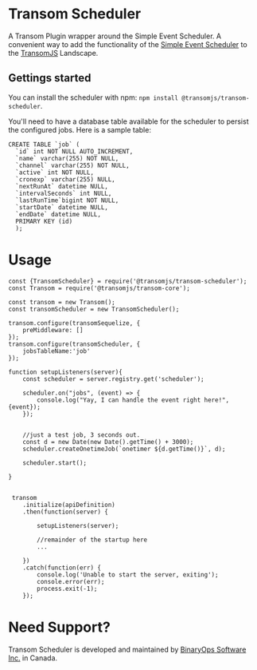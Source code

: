# Transom Scheduler

A Transom Plugin wrapper around the Simple Event Scheduler. A convenient way to add the 
functionality of the [Simple Event Scheduler](https://www.npmjs.com/package/simple-event-scheduler) to the [TransomJS](https://transomjs.github.io/) Landscape.

## Gettings started
You can install the scheduler with npm: `npm install @transomjs/transom-scheduler`.

You'll need to have a database table available for the scheduler to persist the configured jobs.
Here is a sample table:
```
CREATE TABLE `job` (
  `id` int NOT NULL AUTO_INCREMENT,
  `name` varchar(255) NOT NULL,
  `channel` varchar(255) NOT NULL,
  `active` int NOT NULL,
  `cronexp` varchar(255) NULL,
  `nextRunAt` datetime NULL,
  `intervalSeconds` int NULL,
  `lastRunTime`bigint NOT NULL,
  `startDate` datetime NULL,
  `endDate` datetime NULL,
  PRIMARY KEY (id)
  );
```


# Usage

```
const {TransomScheduler} = require('@transomjs/transom-scheduler');
const Transom = require('@transomjs/transom-core');

const transom = new Transom();
const transomScheduler = new TransomScheduler();

transom.configure(transomSequelize, {
    preMiddleware: []    
});
transom.configure(transomScheduler, {
    jobsTableName:'job'
});

function setupListeners(server){
    const scheduler = server.registry.get('scheduler');

    scheduler.on("jobs", (event) => {
        console.log("Yay, I can handle the event right here!", {event});
    });


    //just a test job, 3 seconds out.
    const d = new Date(new Date().getTime() + 3000);
    scheduler.createOnetimeJob(`onetimer ${d.getTime()}`, d);

    scheduler.start();

}


 transom
    .initialize(apiDefinition)
    .then(function(server) {

        setupListeners(server);
       
        //remainder of the startup here
        ...

    })
    .catch(function(err) {
        console.log('Unable to start the server, exiting');
        console.error(err);
        process.exit(-1);
    });
```

# Need Support?
Transom Scheduler is developed and maintained by [BinaryOps Software Inc.](https://binaryops.ca) in Canada.
